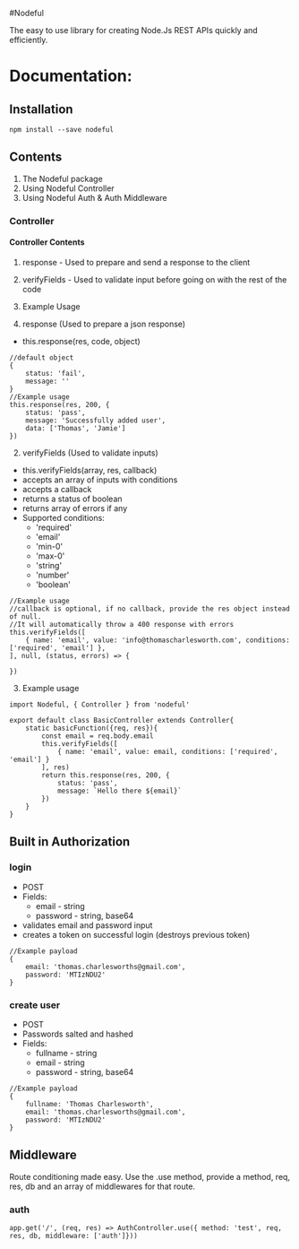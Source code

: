#Nodeful

The easy to use library for creating Node.Js REST APIs quickly and efficiently.

# Documentation:

## Installation
```
npm install --save nodeful
```

## Contents
1. The Nodeful package
2. Using Nodeful Controller
3. Using Nodeful Auth & Auth Middleware

### Controller

#### Controller Contents
1. response - Used to prepare and send a response to the client
2. verifyFields - Used to validate input before going on with the rest of the code
3. Example Usage

1. response (Used to prepare a json response)
- this.response(res, code, object)
```
//default object
{
    status: 'fail',
    message: ''
}
//Example usage
this.response(res, 200, {
    status: 'pass',
    message: 'Successfully added user',
    data: ['Thomas', 'Jamie']
})
```

2. verifyFields (Used to validate inputs)
- this.verifyFields(array, res, callback)
- accepts an array of inputs with conditions
- accepts a callback
- returns a status of boolean
- returns array of errors if any
- Supported conditions: 
    - 'required'
    - 'email'
    - 'min-0' 
    - 'max-0'
    - 'string'
    - 'number'
    - 'boolean'
```
//Example usage
//callback is optional, if no callback, provide the res object instead of null. 
//It will automatically throw a 400 response with errors
this.verifyFields([
    { name: 'email', value: 'info@thomascharlesworth.com', conditions: ['required', 'email'] },
], null, (status, errors) => {

})
```

3. Example usage
```
import Nodeful, { Controller } from 'nodeful'

export default class BasicController extends Controller{
    static basicFunction({req, res}){
        const email = req.body.email
        this.verifyFields([
            { name: 'email', value: email, conditions: ['required', 'email'] }
        ], res)
        return this.response(res, 200, {
            status: 'pass',
            message: `Hello there ${email}`
        })
    }
}
```

## Built in Authorization

### login
- POST
- Fields:
    - email - string
    - password - string, base64
- validates email and password input
- creates a token on successful login (destroys previous token)
```
//Example payload
{
    email: 'thomas.charlesworths@gmail.com',
    password: 'MTIzNDU2'
}
```
### create user
- POST
- Passwords salted and hashed
- Fields:
    - fullname - string
    - email - string
    - password - string, base64
```
//Example payload
{
    fullname: 'Thomas Charlesworth',
    email: 'thomas.charlesworths@gmail.com',
    password: 'MTIzNDU2'
}
```

## Middleware

Route conditioning made easy. Use the .use method, provide a method, req, res, db and an array of middlewares for that route.

### auth
```
app.get('/', (req, res) => AuthController.use({ method: 'test', req, res, db, middleware: ['auth']}))
```